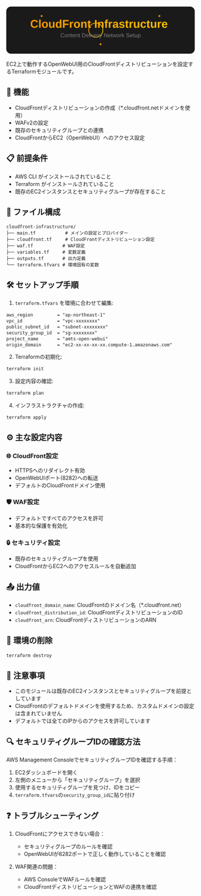 <div align="center">

![CloudFront Infrastructure for OpenWebUI](assets/header.svg)

</div>

EC2上で動作するOpenWebUI用のCloudFrontディストリビューションを設定するTerraformモジュールです。

## 🚀 機能

- CloudFrontディストリビューションの作成（*.cloudfront.netドメインを使用）
- WAFv2の設定
- 既存のセキュリティグループとの連携
- CloudFrontからEC2（OpenWebUI）へのアクセス設定

## 📋 前提条件

- AWS CLI がインストールされていること
- Terraform がインストールされていること
- 既存のEC2インスタンスとセキュリティグループが存在すること

## 📁 ファイル構成

```
cloudfront-infrastructure/
├── main.tf           # メインの設定とプロバイダー
├── cloudfront.tf     # CloudFrontディストリビューション設定
├── waf.tf           # WAF設定
├── variables.tf     # 変数定義
├── outputs.tf       # 出力定義
└── terraform.tfvars # 環境固有の変数
```

## 🛠️ セットアップ手順

1. `terraform.tfvars` を環境に合わせて編集:

```hcl
aws_region         = "ap-northeast-1"
vpc_id             = "vpc-xxxxxxxx"
public_subnet_id   = "subnet-xxxxxxxx"
security_group_id  = "sg-xxxxxxxx"
project_name       = "amts-open-webui"
origin_domain      = "ec2-xx-xx-xx-xx.compute-1.amazonaws.com"
```

2. Terraformの初期化:
```bash
terraform init
```

3. 設定内容の確認:
```bash
terraform plan
```

4. インフラストラクチャの作成:
```bash
terraform apply
```

## ⚙️ 主な設定内容

### 🌐 CloudFront設定
- HTTPSへのリダイレクト有効
- OpenWebUIポート(8282)への転送
- デフォルトのCloudFrontドメイン使用

### 🛡️ WAF設定
- デフォルトですべてのアクセスを許可
- 基本的な保護を有効化

### 🔒 セキュリティ設定
- 既存のセキュリティグループを使用
- CloudFrontからEC2へのアクセスルールを自動追加

## 📤 出力値

- `cloudfront_domain_name`: CloudFrontのドメイン名（*.cloudfront.net）
- `cloudfront_distribution_id`: CloudFrontディストリビューションのID
- `cloudfront_arn`: CloudFrontディストリビューションのARN

## 🧹 環境の削除

```bash
terraform destroy
```

## 📝 注意事項

- このモジュールは既存のEC2インスタンスとセキュリティグループを前提としています
- CloudFrontのデフォルトドメインを使用するため、カスタムドメインの設定は含まれていません
- デフォルトでは全てのIPからのアクセスを許可しています

## 🔍 セキュリティグループIDの確認方法

AWS Management ConsoleでセキュリティグループIDを確認する手順：

1. EC2ダッシュボードを開く
2. 左側のメニューから「セキュリティグループ」を選択
3. 使用するセキュリティグループを見つけ、IDをコピー
4. `terraform.tfvars`の`security_group_id`に貼り付け

## ❓ トラブルシューティング

1. CloudFrontにアクセスできない場合：
   - セキュリティグループのルールを確認
   - OpenWebUIが8282ポートで正しく動作していることを確認

2. WAF関連の問題：
   - AWS ConsoleでWAFルールを確認
   - CloudFrontディストリビューションとWAFの連携を確認
